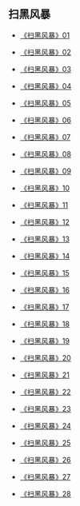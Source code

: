 ## 扫黑风暴

* [《扫黑风暴》01](https://s1.haofajz.com/20210809/8B5zsl5Q/hls/index.m3u8)
* [《扫黑风暴》02](https://s1.haofajz.com/20210809/h1AaHxcg/hls/index.m3u8)
* [《扫黑风暴》03](https://s1.haofajz.com/20210809/X9rI1EAP/hls/index.m3u8)
* [《扫黑风暴》04](https://s1.haofajz.com/20210809/ZRumxaTY/hls/index.m3u8)
* [《扫黑风暴》05](https://s1.haofajz.com/20210809/R1pfVLJ1/hls/index.m3u8)
* [《扫黑风暴》06](https://new.iskcd.com/20210823/sAQtat7G/1300kb/hls/index.m3u8)
* [《扫黑风暴》07](https://s1.haofajz.com/20210811/lTfXkcn0/1200kb/hls/index.m3u8)
* [《扫黑风暴》08](https://new.iskcd.com/20210812/hqNvTRkL/1300kb/hls/index.m3u8)
* [《扫黑风暴》09](https://new.iskcd.com/20210813/04qwQlaw/1300kb/hls/index.m3u8)
* [《扫黑风暴》10](https://new.iskcd.com/20210814/CADpklSV/1300kb/hls/index.m3u8)

* [《扫黑风暴》11](https://new.iskcd.com/20210816/OPVGxkfo/1300kb/hls/index.m3u8)
* [《扫黑风暴》12](https://new.iskcd.com/20210817/DZaSbGc6/1300kb/hls/index.m3u8)
* [《扫黑风暴》13](https://new.iskcd.com/20210818/n1psEkxa/1300kb/hls/index.m3u8)
* [《扫黑风暴》14](https://new.iskcd.com/20210819/ZPVpfnxm/1300kb/hls/index.m3u8)
* [《扫黑风暴》15](https://new.iskcd.com/20210819/15tmFsDE/1300kb/hls/index.m3u8)
* [《扫黑风暴》16](https://new.iskcd.com/20210819/rWC0QxIP/1300kb/hls/index.m3u8)
* [《扫黑风暴》17](https://new.iskcd.com/20210819/jnBGS5DX/1300kb/hls/index.m3u8)
* [《扫黑风暴》18](https://new.iskcd.com/20210819/Taa6SJbS/1300kb/hls/index.m3u8)
* [《扫黑风暴》19](https://new.iskcd.com/20210820/bEsk9cuo/1300kb/hls/index.m3u8)
* [《扫黑风暴》20](https://new.iskcd.com/20210821/ZhMWCbey/1300kb/hls/index.m3u8)

* [《扫黑风暴》21](https://new.iskcd.com/20210823/MWUcTU6x/1300kb/hls/index.m3u8)
* [《扫黑风暴》22](https://new.iskcd.com/20210824/lgA9UGeg/1300kb/hls/index.m3u8)
* [《扫黑风暴》23](https://new.iskcd.com/20210825/YYlWuJQi/1300kb/hls/index.m3u8)
* [《扫黑风暴》24](https://new.iskcd.com/20210827/2CBSsMHK/hls/index.m3u8)
* [《扫黑风暴》25](https://new.iskcd.com/20210827/zOYUINtX/1300kb/hls/index.m3u8)
* [《扫黑风暴》26](https://new.iskcd.com/20210828/Gh4r4upY/1300kb/hls/index.m3u8)
* [《扫黑风暴》27](https://new.iskcd.com/20210830/6vLBYfI6/1300kb/hls/index.m3u8)
* [《扫黑风暴》28](https://new.iskcd.com/20210831/RZkQxLz0/1300kb/hls/index.m3u8)

<style>
section.page-header {
    display: none;    
}
</style>
<script>
    document.title = "扫黑风暴";
</script>